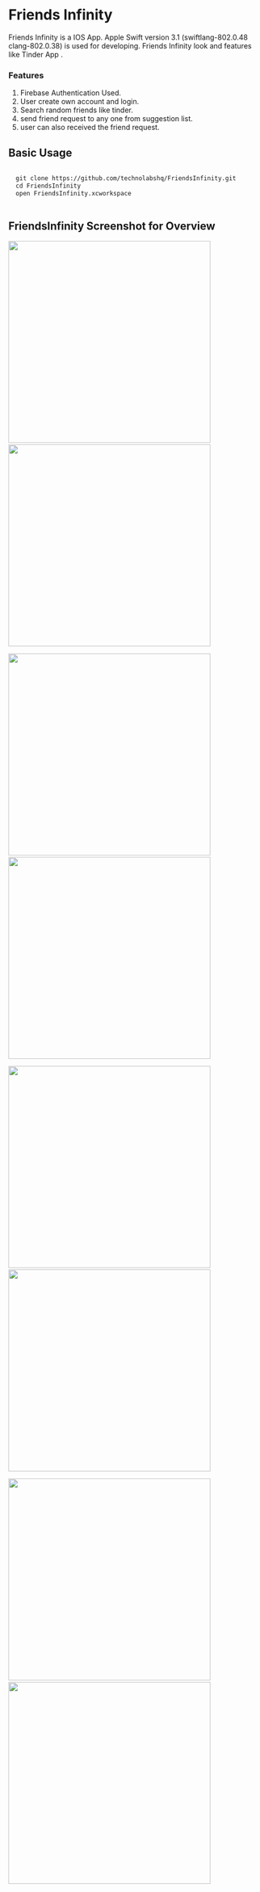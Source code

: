 #  Friends Infinity

  Friends Infinity is a IOS App. Apple Swift version 3.1 (swiftlang-802.0.48 clang-802.0.38) is used for developing. 
  Friends Infinity look and features like Tinder App .
  
### Features
  1. Firebase Authentication Used.
  2. User create own account and login.
  3. Search random friends like tinder.
  4. send friend request to any one from suggestion list.
  5. user can also received the friend request.
  
## Basic Usage 

```markdown

  git clone https://github.com/technolabshq/FriendsInfinity.git
  cd FriendsInfinity
  open FriendsInfinity.xcworkspace
  
```


## FriendsInfinity Screenshot for Overview


<img src="capture/icon.png" width="400"> &nbsp; <img src="capture/signup.png"  width="400">

<img src="capture/login.png" width="400" > &nbsp; <img src="capture/splash.png"  width="400">

<img src="capture/home.png" width="400" > &nbsp; <img src="capture/profile.png"  width="400">

<img src="capture/user_detail.png" width="400"> &nbsp; <img src="capture/friends_list.png"  width="400">


